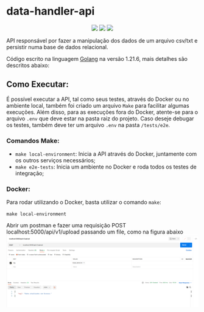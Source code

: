 # data-handler-api

<p align="center">
  <img src="https://img.shields.io/badge/Golang-v1.21.6-blue"/>
  <img src="https://github.com/JuniorJDS/data-handler-api/actions/workflows/e2e_tests.yaml/badge.svg">
  <img src="https://github.com/JuniorJDS/data-handler-api/actions/workflows/golangci-lint.yaml/badge.svg">
</p>

API responsável por fazer a manipulação dos dados de um arquivo csv/txt e persistir numa base de dados relacional.

Código escrito na linguagem <a href="https://go.dev/" target="_blank">Golang</a> na versão 1.21.6, mais detalhes são descritos abaixo:

## Como Executar:

É possível executar a API, tal como seus testes, através do Docker ou no ambiente local, também foi criado um arquivo `Make` para facilitar algumas execuções. Além disso, para as execuções fora do Docker, atente-se para o arquivo `.env` que deve estar na pasta raiz do projeto. Caso deseje debugar os testes, também deve ter um arquivo `.env` na pasta `/tests/e2e`.

### Comandos Make:

- `make local-environment`: Inicia a API através do Docker, juntamente com os outros serviços necessários;
- `make e2e-tests`: Inicia um ambiente no Docker e roda todos os testes de integração;

### Docker:

Para rodar utilizando o Docker, basta utilizar o comando `make`:

```
make local-environment
```

Abrir um postman e fazer uma requisição POST localhost:5000/api/v1/upload passando um file, como na figura abaixo
![Exemplo Postman](./postman-file-upload-example.png)
